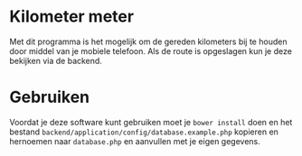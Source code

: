 # Kilometer meter

Met dit programma is het mogelijk om de gereden kilometers bij te houden door middel van je mobiele telefoon. Als de route is opgeslagen kun je deze bekijken via de backend.

# Gebruiken

Voordat je deze software kunt gebruiken moet je `bower install` doen en het bestand `backend/application/config/database.example.php` kopieren en hernoemen naar `database.php` en aanvullen met je eigen gegevens.
